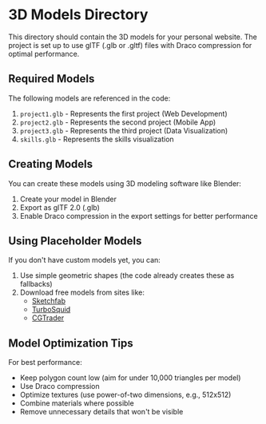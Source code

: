 # 3D Models Directory

This directory should contain the 3D models for your personal website. The project is set up to use glTF (.glb or .gltf) files with Draco compression for optimal performance.

## Required Models

The following models are referenced in the code:

1. `project1.glb` - Represents the first project (Web Development)
2. `project2.glb` - Represents the second project (Mobile App)
3. `project3.glb` - Represents the third project (Data Visualization)
4. `skills.glb` - Represents the skills visualization

## Creating Models

You can create these models using 3D modeling software like Blender:

1. Create your model in Blender
2. Export as glTF 2.0 (.glb)
3. Enable Draco compression in the export settings for better performance

## Using Placeholder Models

If you don't have custom models yet, you can:

1. Use simple geometric shapes (the code already creates these as fallbacks)
2. Download free models from sites like:
   - [Sketchfab](https://sketchfab.com/features/free-3d-models)
   - [TurboSquid](https://www.turbosquid.com/Search/3D-Models/free)
   - [CGTrader](https://www.cgtrader.com/free-3d-models)

## Model Optimization Tips

For best performance:

- Keep polygon count low (aim for under 10,000 triangles per model)
- Use Draco compression
- Optimize textures (use power-of-two dimensions, e.g., 512x512)
- Combine materials where possible
- Remove unnecessary details that won't be visible 